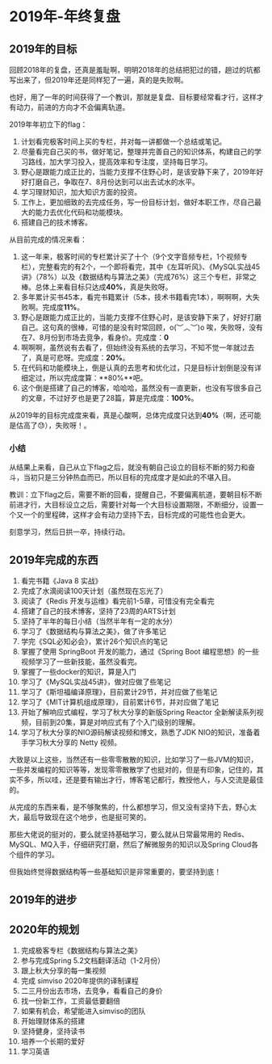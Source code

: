 # 2019年-年终复盘

## 2019年的目标

回顾2018年的复盘，还真是羞耻啊，明明2018年的总结把犯过的错，趟过的坑都写出来了，但2019年还是同样犯了一遍，真的是失败啊。

也好，用了一年的时间获得了一个教训，那就是复盘、目标要经常看才行，这样才有动力，前进的方向才不会偏离轨道。

2019年年初立下的flag：

1. 计划看完极客时间上买的专栏，并对每一讲都做一个总结或笔记。
2. 尽量看完自己买的书，做好笔记，整理并完善自己的知识体系，构建自己的学习路线，加大学习投入，提高效率和专注度，坚持每日学习。
3. 野心是跟能力成正比的，当能力支撑不住野心时，是该安静下来了，2019年好好打磨自己，争取在7、8月份达到可以出去试水的水平。
4. 学习理财知识，加大知识方面的投资。
5. 工作上，更加细致的去完成任务，写一份目标计划，做好本职工作，尽自己最大的能力去优化代码和功能模块。
6. 搭建自己的技术博客。

从目前完成的情况来看：

1. 这一年来，极客时间的专栏累计买了十个（9个文字音频专栏，1个视频专栏），完整看完的有2个，一个即将看完，其中《左耳听风》、《MySQL实战45讲》（78%）以及《数据结构与算法之美》（完成76%）这三个专栏，非常之棒。总体上来看目标只达成**40%**，真是失败呀。
2. 多年累计买书45本，看完书籍累计（5本，技术书籍看完1本），啊啊啊，大失败啊。完成度**11%**。
3. 野心是跟能力成正比的，当能力支撑不住野心时，是该安静下来了，好好打磨自己。这句真的很棒，可惜的是没有时常回顾，o(︶︿︶)o 唉，失败呀，没有在7、8月份到市场去竞争，看身价。完成度：**0**
4. 啊啊啊，虽然说有去看了，但始终没有系统的去学习，不知不觉一年就过去了，真是可悲呀。完成度：**20%**。
5. 在代码和功能模块上，倒是认真的去思考和优化过，只是目标计划倒是没有详细定过，所以完成度算：**80%**吧。
6. 这个倒是搭建了自己的博客，哈哈哈，虽然没有一直更新，也没有写很多自己的文章，不过好歹也是更了28篇，算是完成度：**100%**。

从2019年的目标完成度来看，真是心酸啊，总体完成度只达到**40%**（啊，还可能是估高了😓），失败呀！。

### 小结

从结果上来看，自己从立下flag之后，就没有朝自己设立的目标不断的努力和奋斗，当初只是三分钟热血而已，所以目标的完成度才是如此的不堪入目。

教训：立下flag之后，需要不断的回看，提醒自己，不要偏离航道，要朝目标不断前进才行，大目标设立之后，需要针对每一个大目标设置期限，不断细分，设置一个又一个的里程碑，这样才会有动力坚持下去，目标完成的可能性也会更大。

刻意学习，然后日拱一卒，持续行动。

## 2019年完成的东西

1. 看完书籍《Java 8 实战》
2. 完成了水滴阅读100天计划（虽然现在忘光了）
3. 阅读了《Redis 开发与运维》看完前1-5章，可惜没有完全看完
4. 搭建了自己的技术博客，坚持了23周的ARTS计划
5. 坚持了半年的每日小结（当然半年有一定的水分）
6. 学习了《数据结构与算法之美》，做了许多笔记
7. 学完《SQL必知必会》，累计26个知识点的笔记
8. 掌握了使用 SpringBoot 开发的能力，通过《Spring Boot 编程思想》的一些视频学习了一些新技能，虽然没看完。
9. 掌握了一些docker的知识，算是入门
10. 学习了《MySQL实战45讲》，做对应做了些笔记
11. 学习了《斯坦福编译原理》，目前累计29节，并对应做了些笔记
12. 学习了《MIT计算机组成原理》，目前累计6节，并对应做了笔记
13. 开始了解响应式编程，学习了秋大分享的新版Spring Reactor 全新解读系列视频，目前到20集，算是对响应式有了个入门级别的理解。
14. 学习了秋大分享的NIO源码解读视频和博文，熟悉了JDK NIO的知识，准备着手学习秋大分享的 Netty 视频。

大致是以上这些，当然还有一些零零散散的知识，比如学习了一些JVM的知识，一些并发编程的知识等等，发现零零散散学了也挺对的，但是有印象，记住的，其实不多，所以哇，还是要有输出才行，博客笔记都行，教授他人，与人交流是最佳的。

从完成的东西来看，是不够聚焦的，什么都想学习，但又没有坚持下去，野心太大，最后导致现在这个地步，也是挺可笑的。

那些大佬说的挺对的，要么就坚持基础学习，要么就从日常最常用的 Redis、MySQL、MQ入手，仔细研究打磨，然后了解微服务的知识以及Spring Cloud各个组件的学习。

但我始终觉得数据结构等一些基础知识是非常重要的，要坚持到底！

## 2019年的进步



## 2020年的规划

1. 完成极客专栏《数据结构与算法之美》
2. 参与完成Spring 5.2文档翻译活动（1-2月份）
3. 跟上秋大分享的每一集视频
4. 完成 simviso 2020年提供的译制课程
5. 二三月份出去市场，去竞争，看看自己的身价
6. 找一份新工作，工资最低要翻倍
7. 如果有机会，希望能进入simviso的团队
8. 开始理财体系的搭建
9. 坚持健身，坚持读书
10. 培养一个长期的爱好
11. 学习英语